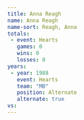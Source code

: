 ```yaml
---
title: Anna Reagh
name: Anna Reagh
name-sort: Reagh, Anna
totals:
 - event: Hearts
   games: 0
   wins: 0
   losses: 0
years:
 - year: 1988
   event: Hearts
   team: "MB"
   position: Alternate
   alternate: true
vs:
---
```

